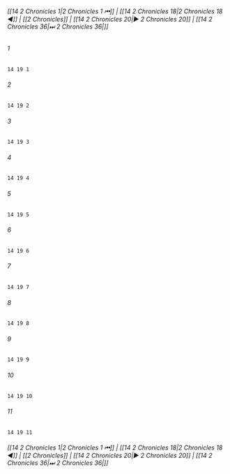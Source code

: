 
###### [[14 2 Chronicles 1|2 Chronicles 1 ⏮]] | [[14 2 Chronicles 18|2 Chronicles 18 ◀]] | [[2 Chronicles]] | [[14 2 Chronicles 20|▶ 2 Chronicles 20]] | [[14 2 Chronicles 36|⏭ 2 Chronicles 36|]]

###### 1
``` verse
14 19 1 
```
###### 2
``` verse
14 19 2 
```
###### 3
``` verse
14 19 3 
```
###### 4
``` verse
14 19 4 
```
###### 5
``` verse
14 19 5 
```
###### 6
``` verse
14 19 6 
```
###### 7
``` verse
14 19 7 
```
###### 8
``` verse
14 19 8 
```
###### 9
``` verse
14 19 9 
```
###### 10
``` verse
14 19 10 
```
###### 11
``` verse
14 19 11 
```

###### [[14 2 Chronicles 1|2 Chronicles 1 ⏮]] | [[14 2 Chronicles 18|2 Chronicles 18 ◀]] | [[2 Chronicles]] | [[14 2 Chronicles 20|▶ 2 Chronicles 20]] | [[14 2 Chronicles 36|⏭ 2 Chronicles 36|]]

